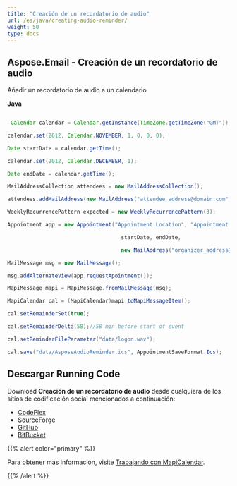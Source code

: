 ```yaml
---
title: "Creación de un recordatorio de audio"
url: /es/java/creating-audio-reminder/
weight: 50
type: docs
---
```


## **Aspose.Email - Creación de un recordatorio de audio**
Añadir un recordatorio de audio a un calendario

**Java**

``` java

 Calendar calendar = Calendar.getInstance(TimeZone.getTimeZone("GMT"));

calendar.set(2012, Calendar.NOVEMBER, 1, 0, 0, 0);

Date startDate = calendar.getTime();

calendar.set(2012, Calendar.DECEMBER, 1);

Date endDate = calendar.getTime();

MailAddressCollection attendees = new MailAddressCollection();

attendees.addMailAddress(new MailAddress("attendee_address@domain.com", "Attendee"));

WeeklyRecurrencePattern expected = new WeeklyRecurrencePattern(3);

Appointment app = new Appointment("Appointment Location", "Appointment Summary", "Appointment Description",

									startDate, endDate,

									new MailAddress("organizer_address@domain.com", "Organizer"), attendees, expected);

MailMessage msg = new MailMessage();

msg.addAlternateView(app.requestApointment());

MapiMessage mapi = MapiMessage.fromMailMessage(msg);

MapiCalendar cal = (MapiCalendar)mapi.toMapiMessageItem();

cal.setRemainderSet(true);

cal.setRemainderDelta(58);//58 min before start of event

cal.setReminderFileParameter("data/logon.wav");

cal.save("data/AsposeAudioReminder.ics", AppointmentSaveFormat.Ics);

```
## **Descargar Running Code**
Download **Creación de un recordatorio de audio** desde cualquiera de los sitios de codificación social mencionados a continuación:

- [CodePlex](https://archive.codeplex.com/?p=asposeapachepoi)
- [SourceForge](https://sourceforge.net/projects/asposeforapachepoi/files/Aspose.Email%20Features%20Not%20in%20Apache%20POI%20HSMF%20for%20Outlook/Audio%20Reminders%20%28Aspose.Email%29.zip/download)
- [GitHub](https://sourceforge.net/projects/asposeforapachepoi/)
- [BitBucket](https://bitbucket.org/asposemarketplace/aspose-for-apache-poi/downloads/Audio%20Reminders%20\(Aspose.Email\).zip)

{{% alert color="primary" %}}

Para obtener más información, visite [Trabajando con MapiCalendar](/email/java/working-with-mapicalendar/).

{{% /alert %}}
